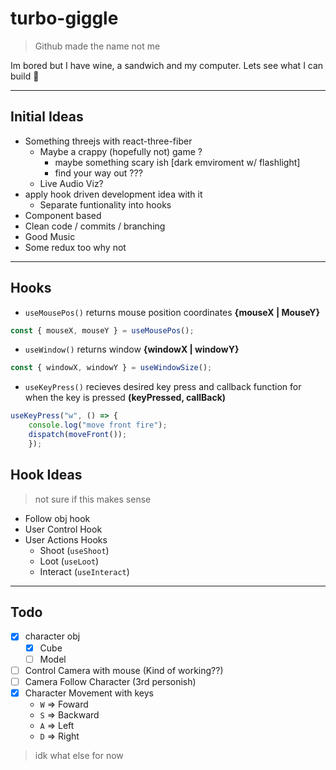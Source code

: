 # turbo-giggle

> Github made the name not me

Im bored but I have wine, a sandwich and my computer. Lets see what I can build 👀

---

## Initial Ideas

- Something threejs with react-three-fiber
  - Maybe a crappy (hopefully not) game ?
    - maybe something scary ish [dark emviroment w/ flashlight]
    - find your way out ???
  - Live Audio Viz?
- apply hook driven development idea with it
  - Separate funtionality into hooks
- Component based
- Clean code / commits / branching
- Good Music
- Some redux too why not

---

## Hooks
- `useMousePos()` returns mouse position coordinates **{mouseX | MouseY}**
```js
const { mouseX, mouseY } = useMousePos();
```
- `useWindow()` returns window **{windowX | windowY}**
```js
const { windowX, windowY } = useWindowSize();
```
- `useKeyPress()` recieves desired key press and callback function for when the key is pressed **(keyPressed, callBack)**
```js
useKeyPress("w", () => {
    console.log("move front fire");
    dispatch(moveFront());
    });
```

## Hook Ideas

> not sure if this makes sense

- Follow obj hook
- User Control Hook
- User Actions Hooks
  - Shoot (`useShoot`)
  - Loot (`useLoot`)
  - Interact (`useInteract`)

---

## Todo

- [x] character obj
  - [x] Cube
  - [ ] Model
- [ ] Control Camera with mouse (Kind of working??)
- [ ] Camera Follow Character (3rd personish)
- [x] Character Movement with keys 
  - `W` => Foward
  - `S` => Backward
  - `A` => Left
  - `D` => Right

> idk what else for now
